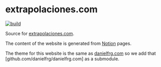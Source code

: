 # extrapolaciones.com

[![build](https://github.com/danielfrg/extrapolaciones.com/workflows/deploy/badge.svg)](https://github.com/danielfrg/extrapolaciones.com/actions/workflows/deploy.yml)

Source for [extrapolaciones.com](extrapolaciones.com).

The content of the website is generated from [Notion](https://www.notion.so/) pages.

The theme for this website is the same as [danielfrg.com](https://danielfrg.com)
so we add that [github.com/danielfrg/danielfrg.com] as a submodule.
